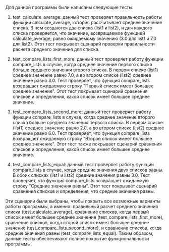 Для данной программы были написаны следующие тесты:
1. test_calculate_average: 
данный тест проверяет правильность работы функции calculate_average, которая рассчитывает среднее значение списка. 
В нем создаются два списка (list1 и list2), и для каждого списка проверяется, что значение, возвращаемое функцией 
calculate_average, равно ожидаемому значению (3.0 для list1 и 7.0 для list2). Этот тест покрывает сценарий проверки 
правильности расчета среднего значения для списка.

2. test_compare_lists_first_more: данный тест проверяет работу функции compare_lists в случае, когда среднее значение 
первого списка больше среднего значения второго списка. В первом списке (list1) среднее значение равно 7.0, а во 
втором списке (list2) среднее значение равно 3.0. Тест проверяет, что функция compare_lists возвращает ожидаемую 
строку "Первый список имеет большее среднее значение". Этот тест покрывает сценарий сравнения списков и определения, 
какой список имеет большее среднее значение.

3. test_compare_lists_second_more: данный тест проверяет работу функции compare_lists в случае, когда среднее значение 
второго списка больше среднего значения первого списка. В первом списке (list1) среднее значение равно 2.0, а во 
втором списке (list2) среднее значение равно 6.0. Тест проверяет, что функция compare_lists возвращает ожидаемую 
строку "Второй список имеет большее среднее значение". Этот тест также покрывает сценарий сравнения списков и 
определения, какой список имеет большее среднее значение.

4. test_compare_lists_equal: данный тест проверяет работу функции compare_lists в случае, когда средние значения двух 
списков равны. В обоих списках (list1 и list2) средние значения равны 3.0. Тест проверяет, что функция compare_lists 
возвращает ожидаемую строку "Средние значения равны". Этот тест покрывает сценарий сравнения списков и определения, 
что средние значения равны.

Эти сценарии были выбраны, чтобы покрыть все возможные варианты работы программы, а именно: правильный расчет 
среднего значения списка (test_calculate_average), сравнение списков, когда первый список имеет большее среднее 
значение (test_compare_lists_first_more), сравнение списков, когда второй список имеет большее среднее значение 
(test_compare_lists_second_more), и сравнение списков, когда средние значения равны (test_compare_lists_equal). 
Таким образом, данные тесты обеспечивают полное покрытие функциональности программы.